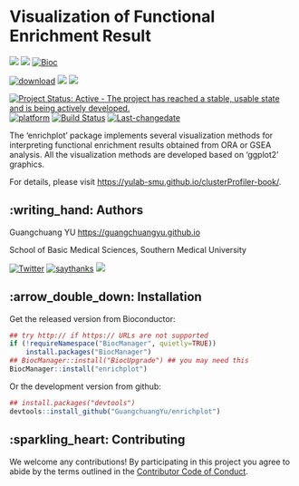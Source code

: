 <!-- README.md is generated from README.Rmd. Please edit that file -->

# Visualization of Functional Enrichment Result

[![](https://img.shields.io/badge/release%20version-1.6.0-green.svg)](https://www.bioconductor.org/packages/enrichplot)
[![](https://img.shields.io/badge/devel%20version-1.7.1-green.svg)](https://github.com/guangchuangyu/enrichplot)
[![Bioc](http://www.bioconductor.org/shields/years-in-bioc/enrichplot.svg)](https://www.bioconductor.org/packages/devel/bioc/html/enrichplot.html#since)

[![download](http://www.bioconductor.org/shields/downloads/release/enrichplot.svg)](https://bioconductor.org/packages/stats/bioc/enrichplot)
[![](https://img.shields.io/badge/download-69141/total-blue.svg)](https://bioconductor.org/packages/stats/bioc/enrichplot)
[![](https://img.shields.io/badge/download-5170/month-blue.svg)](https://bioconductor.org/packages/stats/bioc/enrichplot)

[![Project Status: Active - The project has reached a stable, usable
state and is being actively
developed.](http://www.repostatus.org/badges/latest/active.svg)](http://www.repostatus.org/#active)
[![platform](http://www.bioconductor.org/shields/availability/devel/treeio.svg)](https://www.bioconductor.org/packages/devel/bioc/html/treeio.html#archives)
[![Build
Status](http://www.bioconductor.org/shields/build/devel/bioc/treeio.svg)](https://bioconductor.org/checkResults/devel/bioc-LATEST/treeio/)
[![Last-changedate](https://img.shields.io/badge/last%20change-2019--12--02-green.svg)](https://github.com/GuangchuangYu/treeio/commits/master)

The ‘enrichplot’ package implements several visualization methods for
interpreting functional enrichment results obtained from ORA or GSEA
analysis. All the visualization methods are developed based on ‘ggplot2’
graphics.

For details, please visit
<https://yulab-smu.github.io/clusterProfiler-book/>.

## :writing\_hand: Authors

Guangchuang YU <https://guangchuangyu.github.io>

School of Basic Medical Sciences, Southern Medical University

[![Twitter](https://img.shields.io/twitter/url/http/shields.io.svg?style=social&logo=twitter)](https://twitter.com/intent/tweet?hashtags=enrichplot)
[![saythanks](https://img.shields.io/badge/say-thanks-ff69b4.svg)](https://saythanks.io/to/GuangchuangYu)
[![](https://img.shields.io/badge/follow%20me%20on-WeChat-green.svg)](https://guangchuangyu.github.io/blog_images/biobabble.jpg)

## :arrow\_double\_down: Installation

Get the released version from Bioconductor:

``` r
## try http:// if https:// URLs are not supported
if (!requireNamespace("BiocManager", quietly=TRUE))
    install.packages("BiocManager")
## BiocManager::install("BiocUpgrade") ## you may need this
BiocManager::install("enrichplot")
```

Or the development version from github:

``` r
## install.packages("devtools")
devtools::install_github("GuangchuangYu/enrichplot")
```

## :sparkling\_heart: Contributing

We welcome any contributions\! By participating in this project you
agree to abide by the terms outlined in the [Contributor Code of
Conduct](CONDUCT.md).
